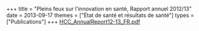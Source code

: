 +++
title = "Pleins feux sur l'innovation en santé, Rapport annuel 2012/13"
date = 2013-09-17
themes = ["État de santé et résultats de santé"]
types = ["Publications"]
+++
[HCC\_AnnualReport12-13\_FR.pdf](/files/HCC_AnnualReport12-13_FR.pdf)
